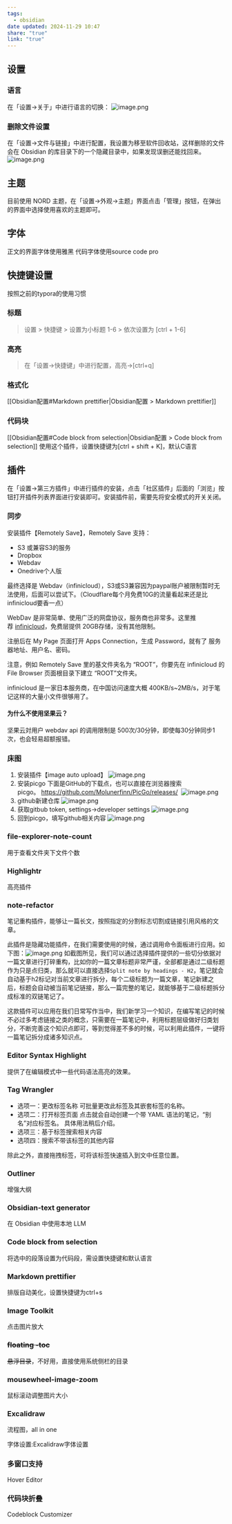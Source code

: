 ```yaml
---
tags:
  - obsidian
date updated: 2024-11-29 10:47
share: "true"
link: "true"
---
```


## 设置

### 语言

在「设置->关于」中进行语言的切换：
![image.png](https://raw.githubusercontent.com/wangzipai/my_ob_pic/main/20240319142233.png)

### 删除文件设置

在「设置->文件与链接」中进行配置，我设置为移至软件回收站，这样删除的文件会在 Obsidian 的库目录下的一个隐藏目录中，如果发现误删还能找回来。
![image.png](https://raw.githubusercontent.com/wangzipai/my_ob_pic/main/20240319142458.png)

## 主题

目前使用 NORD 主题，在「设置->外观->主题」界面点击「管理」按钮，在弹出的界面中选择使用喜欢的主题即可。

## 字体

正文的界面字体使用雅黑
代码字体使用source code pro

## 快捷键设置

按照之前的typora的使用习惯

### 标题

> 设置 > 快捷键 > 设置为小标题 1-6 > 依次设置为 [ctrl + 1-6]

### 高亮

> 在「设置->快捷键」中进行配置，高亮->[ctrl+q]

### 格式化

[[Obsidian配置#Markdown prettifier|Obsidian配置 > Markdown prettifier]]

### 代码块

[[Obsidian配置#Code block from selection|Obsidian配置 > Code block from selection]]
使用这个插件，设置快捷键为[ctrl + shift + K]，默认C语言

## 插件

在「设置->第三方插件」中进行插件的安装，点击「社区插件」后面的「浏览」按钮打开插件列表界面进行安装即可。安装插件前，需要先将安全模式的开关关闭。

### 同步

安装插件【Remotely Save】，Remotely Save 支持：

- S3 或兼容S3的服务
- Dropbox
- Webdav
- Onedrive个人版

最终选择是 Webdav（infinicloud），S3或S3兼容因为paypal账户被限制暂时无法使用，后面可以尝试下。（Cloudflare每个月免费10G的流量看起来还是比infinicloud要香一点）

WebDav 是非常简单、使用广泛的网盘协议，服务商也非常多。这里推荐 [infinicloud](https://infini-cloud.net/en/)，免费层提供 20GB存储，没有其他限制。

注册后在 My Page 页面打开 Apps Connection，生成 Password，就有了 服务器地址、用户名、密码。

注意，例如 Remotely Save 里的基文件夹名为 “ROOT”，你要先在 infinicloud 的 File Browser 页面根目录下建立 “ROOT”文件夹。

infinicloud 是一家日本服务商，在中国访问速度大概 400KB/s~2MB/s，对于笔记这样的大量小文件很够用了。

#### 为什么不使用坚果云？

坚果云対用户 webdav api 的调用限制是 500次/30分钟，即使每30分钟同步1次，也会轻易超额报错。

### 床图

1. 安装插件【image auto upload】
   ![image.png](https://raw.githubusercontent.com/wangzipai/my_ob_pic/main/20240319150102.png)
2. 安装picgo
   下面是GitHub的下载点，也可以直接在浏览器搜索picgo。 <https://github.com/Molunerfinn/PicGo/releases/> 
   ![image.png](https://raw.githubusercontent.com/wangzipai/my_ob_pic/main/20240319150444.png)
3. github新建仓库
   ![image.png](https://raw.githubusercontent.com/wangzipai/my_ob_pic/main/20240319150651.png)
4. 获取gitbub token, settings->developer settings
   ![image.png](https://raw.githubusercontent.com/wangzipai/my_ob_pic/main/20240319150948.png)
5. 回到picgo，填写github相关内容
   ![image.png](https://raw.githubusercontent.com/wangzipai/my_ob_pic/main/20240319151059.png)

### file-explorer-note-count

用于查看文件夹下文件个数

### Highlightr

高亮插件

### note-refactor

笔记重构插件，能够让一篇长文，按照指定的分割标志切割成链接引用风格的文章。

此插件是隐藏功能插件，在我们需要使用的时候，通过调用命令面板进行应用。如下图：![image.png](https://raw.githubusercontent.com/wangzipai/my_ob_pic/main/20240319152439.png)
如截图所见，我们可以通过选择插件提供的一些切分依据对一篇文章进行打碎重构，比如你的一篇文章标题非常严谨，全部都是通过二级标题作为只是点归类，那么就可以直接选择`Split note by headings - H2`，笔记就会自动基于h2标记对当前文章进行拆分，每个二级标题为一篇文章，笔记新建之后，标题会自动被当前笔记链接，那么一篇完整的笔记，就能够基于二级标题拆分成标准的双链笔记了。

这款插件可以应用在我们日常写作当中，我们新学习一个知识，在编写笔记的时候不必过多考虑链接之类的概念，只需要在一篇笔记中，利用标题层级做好归类划分，不断完善这个知识点即可，等到觉得差不多的时候，可以利用此插件，一键将一篇笔记拆分成诸多知识点。

### Editor Syntax Highlight

提供了在编辑模式中一些代码语法高亮的效果。

### Tag Wrangler

- 选项一：更改标签名称
  可批量更改此标签及其嵌套标签的名称。
- 选项二：打开标签页面
  点击就会自动创建一个带 YAML 语法的笔记，“别名”对应标签名。
  具体用法稍后介绍。
- 选项三：基于标签搜索相关内容
- 选项四：搜索不带该标签的其他内容

除此之外，直接拖拽标签，可将该标签快速插入到文中任意位置。

### Outliner

增强大纲

### Obsidian-text generator

在 Obsidian 中使用本地 LLM

### Code block from selection

将选中的段落设置为代码段，需设置快捷键和默认语言

### Markdown prettifier

排版自动美化，设置快捷键为ctrl+s

### Image Toolkit

点击图片放大

### ~~floating -toc~~

~~悬浮目录~~，不好用，直接使用系统侧栏的目录

### mousewheel-image-zoom

鼠标滚动调整图片大小

### Excalidraw

流程图，all in one

字体设置:Excalidraw字体设置

### 多窗口支持

Hover Editor

### 代码块折叠

Codeblock Customizer
